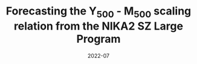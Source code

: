 ---
title: "Forecasting the Y<SUB>500</SUB> - M<SUB>500</SUB> scaling relation from the NIKA2 SZ Large Program"
collection: "fa_procs"
permalink: https://ui.adsabs.harvard.edu/abs/2022EPJWC.25700025K/abstract
date: 2022-07
venue: "mm Universe @ NIKA2 - Observing the mm Universe with the NIKA2 Camera"
citation: "Kéruzoré, F., Artis, E., Macías-Pérez, J.-F., et al. (2022), mm Universe @ NIKA2 - Observing the mm Universe with the NIKA2 Camera, 257, 00025."
---